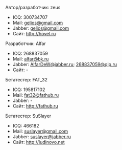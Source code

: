 Автор/разработчик: zeus
  * ICQ: 300734707
  * Mail: gelios@gmail.com
  * Jabber: gelios@gmail.com
  * Сайт: http://hovel.ru

Разработчик: Alfar
  * ICQ: 268837059
  * Mail: alfar@bk.ru
  * Jabber: AlfarDeW@jabber.ru; 268837059@qip.ru
  * Сайт: -

Бетатестер: FAT\_32
  * ICQ: 195817102
  * Mail: fat32@fathub.ru
  * Jabber: -
  * Сайт: http://fathub.ru

Бетатестер: SuSlayer
  * ICQ: 466182
  * Mail: suslayer@gmail.com
  * Jabber: suslayer@jabber.ru
  * Сайт: http://ludinovo.net